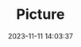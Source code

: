 ---
weight: 1
images:
- /images/edited/173.jpeg
title: Picture
date: 2023-11-11 14:03:37
tags:
- luminar
- work
---